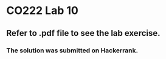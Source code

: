 # CO222 Lab 10

## Refer to .pdf file to see the lab exercise.

### The solution was submitted on Hackerrank.
